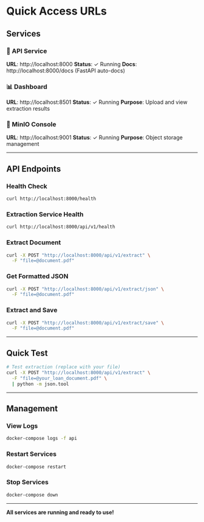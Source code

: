 # Quick Access URLs

## Services

### 🚀 API Service
**URL**: http://localhost:8000
**Status**: ✓ Running
**Docs**: http://localhost:8000/docs (FastAPI auto-docs)

### 📊 Dashboard
**URL**: http://localhost:8501
**Status**: ✓ Running
**Purpose**: Upload and view extraction results

### 💾 MinIO Console
**URL**: http://localhost:9001
**Status**: ✓ Running
**Purpose**: Object storage management

---

## API Endpoints

### Health Check
```bash
curl http://localhost:8000/health
```

### Extraction Service Health
```bash
curl http://localhost:8000/api/v1/health
```

### Extract Document
```bash
curl -X POST "http://localhost:8000/api/v1/extract" \
  -F "file=@document.pdf"
```

### Get Formatted JSON
```bash
curl -X POST "http://localhost:8000/api/v1/extract/json" \
  -F "file=@document.pdf"
```

### Extract and Save
```bash
curl -X POST "http://localhost:8000/api/v1/extract/save" \
  -F "file=@document.pdf"
```

---

## Quick Test

```bash
# Test extraction (replace with your file)
curl -X POST "http://localhost:8000/api/v1/extract" \
  -F "file=@your_loan_document.pdf" \
  | python -m json.tool
```

---

## Management

### View Logs
```bash
docker-compose logs -f api
```

### Restart Services
```bash
docker-compose restart
```

### Stop Services
```bash
docker-compose down
```

---

**All services are running and ready to use!**

